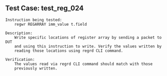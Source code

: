 
Test Case: test_reg_024
-----------------------

    Instruction being tested:
        regwr REGARRAY imm_value t.field

    Description:
        Write specific locations of register array by sending a packet to DUT
        and using this instruction to write. Verify the values written by
        reading those locations using regrd CLI command.

    Verification:
        The values read via regrd CLI command should match with those
        previously written.
